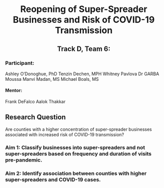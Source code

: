
<h1 align=center>Reopening of Super-Spreader Businesses and Risk of COVID-19 Transmission</h1>


<h2 align=center>Track D, Team 6:</h2>

<h3>Participant: </h3>

Ashley O’Donoghue, PhD
Tenzin Dechen, MPH
Whitney Pavlova
Dr GARBA Moussa
Manvi Madan, MS
Michael Boals, MS

<h4>Mentor:</h4

Frank DeFalco
Aalok Thakkar

<h2>Research Question</h2>


Are counties with a higher concentration of super-spreader businesses associated with increased risk of COVID-19 transmission?
 
### Aim 1: Classify businesses into super-spreaders and not super-spreaders based on frequency and duration of visits pre-pandemic.

### Aim 2: Identify association between counties with higher super-spreaders and COVID-19 cases.

